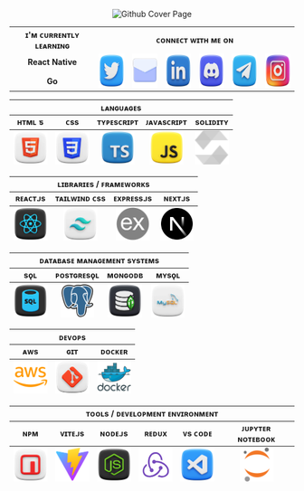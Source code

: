 <p align="center">
 <img src="https://media.licdn.com/dms/image/v2/D4D16AQEP4Pn1CN5u4Q/profile-displaybackgroundimage-shrink_350_1400/profile-displaybackgroundimage-shrink_350_1400/0/1716489620012?e=1750291200&v=beta&t=dTV1nt5IMiaDW6nqbJM0QZj-ZvuEETHQz1r5DFWKNHo" alt="Github Cover Page"/>
</p>
<!--
## ​ᴀʙᴏᴜᴛ ᴍᴇ
<b>ɪ ʟᴏᴠᴇ ʙʟᴏᴄᴋᴄʜᴀɪɴ ᴛᴇᴄʜɴᴏʟᴏɢʏ, ᴇѕᴘᴇᴄɪᴀʟʟʏ ѕᴍᴀʀᴛ ᴄᴏɴᴛʀᴀᴄᴛѕ, ʙᴇᴄᴀᴜѕᴇ ᴛʜᴇʏ ᴄᴀɴ ᴄʜᴀɴɢᴇ ʜᴏᴡ ɪɴᴅᴜѕᴛʀɪᴇѕ ᴡᴏʀᴋ ʙʏ ᴍᴀᴋɪɴɢ ᴀɢʀᴇᴇᴍᴇɴᴛѕ ᴀᴜᴛᴏᴍᴀᴛɪᴄ ᴀɴᴅ ᴛʀᴜѕᴛᴡᴏʀᴛʜʏ ᴡɪᴛʜᴏᴜᴛ ᴍɪᴅᴅʟᴇᴍᴇɴ. ᴛᴏ ʙʀɪᴅɢᴇ ʙʟᴏᴄᴋᴄʜᴀɪɴ ᴡɪᴛʜ ʀᴇᴀʟ-ᴡᴏʀʟᴅ ᴀᴘᴘʟɪᴄᴀᴛɪᴏɴѕ, ɪ ᴀᴍ ᴄᴜʀʀᴇɴᴛʟʏ ʟᴇᴀʀɴɪɴɢ ꜰʀᴏɴᴛᴇɴᴅ ᴀɴᴅ ʙᴀᴄᴋᴇɴᴅ ᴅᴇᴠᴇʟᴏᴘᴍᴇɴᴛ.</b>
-->

<table align="center">
    <tr>
      <th align="center" >ɪ'ᴍ ᴄᴜʀʀᴇɴᴛʟʏ ʟᴇᴀʀɴɪɴɢ</th>
      <th align="center" colspan="6">ᴄᴏɴɴᴇᴄᴛ ᴡɪᴛʜ ᴍᴇ ᴏɴ</th>
    </tr>
    <tr>
    <td align="center"><b>React Native</b></td>
      <td align="center" rowspan="3">
        <a href="https://x.com/mainishanhoon" target="_blank">
          <img src="https://github.com/mainishanhoon/mainishanhoon/blob/main/Assests/Social%20Media/Twitter.png" width="60" height="60" alt="Twitter">
        </a>
      </td>
      <td align="center" rowspan="3">
        <a href="mailto:NishanKashyap@hotmail.com">
        <img src="https://github.com/mainishanhoon/mainishanhoon/blob/main/Assests/Social%20Media/Email.png" width="60" height="60" alt="Email">
        </a>
      </td>
      <td align="center" rowspan="3">
        <a href="https://www.linkedin.com/in/mainishanhoon" target="_blank">
          <img src="https://github.com/mainishanhoon/mainishanhoon/blob/main/Assests/Social%20Media/LinkedIn.png" width="60" height="60" alt="LinkedIn">
        </a>
      </td>
      <td align="center" rowspan="3">
        <a href="https://discordapp.com/users/531301893050204160" target="_blank">
          <img src="https://github.com/mainishanhoon/mainishanhoon/blob/main/Assests/Social%20Media/Discord.png" width="60" height="60" alt="Discord">
        </a>
      </td>
      <td align="center" rowspan="3">
        <a href="https://telegram.me/mainishanhoon" target="_blank">
          <img src="https://github.com/mainishanhoon/mainishanhoon/blob/main/Assests/Social%20Media/Telegram.png" width="60" height="60" alt="Telegram">
        </a>
      </td>
      <td align="center" rowspan="3">
        <a href="https://www.instagram.com/mainishanhoon" target="_blank">
          <img src="https://github.com/mainishanhoon/mainishanhoon/blob/main/Assests/Social%20Media/Instagram.png" width="60" height="60" alt="Instagram">
        </a>
      </td>
    </tr>
    <tr>
    <td align="center"><b>Go</b></td>
    </tr>
  </table>

   <table align="center">
     <thead>
       <tr>
         <th scope="col" colspan="10">ʟᴀɴɢᴜᴀɢᴇѕ</th>
       </tr>
     </thead>
     <tbody>
        <tr>
         <td align ="center"><b>ʜᴛᴍʟ ƽ</b></td>
         <td align ="center"><b>ᴄѕѕ</b></td>
         <td align ="center"><b>ᴛʏᴘᴇѕᴄʀɪᴘᴛ</b></td>
         <td align ="center"><b>ᴊᴀᴠᴀѕᴄʀɪᴘᴛ</b></td>
<!--          <td align ="center"><b>ɢᴏ</b></td> -->
         <td align ="center"><b>ѕᴏʟɪᴅɪᴛʏ</b></td>
<!--          <td align ="center"><b>ѕᴏʟᴀɴᴀ</b></td> -->
<!--          <td align ="center"><b>ʀᴜѕᴛ</b></td> -->
<!--          <td align ="center"><b>ᴘʏᴛʜᴏɴ</b></td> -->
       </tr>
     </tbody>
     <tfoot>
       <tr>         
         <td align ="center"><img src="https://github.com/mainishanhoon/mainishanhoon/blob/main/Assests/HTML5.png" title="ʜᴛᴍʟ ƽ" alt="ʜᴛᴍʟ ƽ" width="60" height="60"/></td>
         <td align ="center"><img src="https://github.com/mainishanhoon/mainishanhoon/blob/main/Assests/CSS.png" title="ᴄѕѕ" alt="ᴄѕѕ" width="60" height="60"/></td>
         <td align ="center"><img src="https://github.com/mainishanhoon/mainishanhoon/blob/main/Assests/TypeScript.png" title="ᴛʏᴘᴇѕᴄʀɪᴘᴛ" alt="ᴛʏᴘᴇѕᴄʀɪᴘᴛ" width="60" height="60"/></td>
         <td align ="center"><img src="https://github.com/mainishanhoon/mainishanhoon/blob/main/Assests/JavaScript.png" title="ᴊᴀᴠᴀѕᴄʀɪᴘᴛ" alt="ᴊᴀᴠᴀѕᴄʀɪᴘᴛ" width="60" height="60"/></td>
<!--          <td align ="center"><img src="https://github.com/mainishanhoon/mainishanhoon/blob/main/Assests/Golang.png" title="ɢᴏʟᴀɴɢ" alt="ɢᴏʟᴀɴɢ" width="60" height="60"/></td> -->
         <td align ="center"><img src="https://github.com/mainishanhoon/mainishanhoon/blob/main/Assests/Solidity.svg" title="ѕᴏʟɪᴅɪᴛʏ" alt="ѕᴏʟɪᴅɪᴛʏ" width="60" height="60"/></td>
<!--          <td align ="center"><img src="https://github.com/mainishanhoon/mainishanhoon/blob/main/Assests/Solana.svg" title="ѕᴏʟᴀɴᴀ" alt="ѕᴏʟᴀɴᴀ" width="60" height="60"/></td>  -->
<!--          <td align ="center"><img src="https://github.com/mainishanhoon/mainishanhoon/blob/main/Assests/Rust.png" title="ʀᴜѕᴛ"  alt="ʀᴜѕᴛ" width="60" height="60"/></td>           -->
<!--          <td align ="center"><img src="https://github.com/mainishanhoon/mainishanhoon/blob/main/Assests/Python.png" title="ᴘʏᴛʜᴏɴ" alt="ᴘʏᴛʜᴏɴ" width="60" height="60"/></td>      -->
       </tr>
     </tfoot>
   </table>
   
   <table align="center">
     <thead>
       <tr>
         <th scope="col" colspan="20">ʟɪʙʀᴀʀɪᴇѕ / ꜰʀᴀᴍᴇᴡᴏʀᴋѕ</th>
       </tr>
     </thead>
     <tbody>
       <tr>
       <tr>
         <td align ="center"><b>ʀᴇᴀᴄᴛ.ᴊѕ</b></td>
<!--          <td align ="center"><b>ᴘᴀɴᴅᴀѕ</b></td> -->
<!--          <td align ="center"><b>ᴍᴀᴛᴘʟᴏᴛʟɪʙ</b></td> -->
         <td align ="center"><b>ᴛᴀɪʟᴡɪɴᴅ ᴄѕѕ</b></td>
<!--          <td align ="center"><b>ʙᴏᴏᴛѕᴛʀᴀᴘ</b></td> -->
         <td align ="center"><b>ᴇxᴘʀᴇѕѕ.ᴊѕ</b></td>
         <td align ="center"><b>​ɴᴇxᴛ.ᴊѕ​</b></td>
<!--          <td align ="center"><b>ᴠᴜᴇ.ᴊѕ</b></td> -->
<!--          <td align ="center"><b>ѕᴠᴇʟᴛᴇ</b></td> -->
<!--          <td align ="center"><b>ᴀɴɢᴜʟᴀʀ</b></td> -->
<!--          <td align ="center"><b>ɴᴇѕᴛ.ᴊѕ</b></td>     -->
       </tr>
     </tbody>
     <tfoot>
       <tr>
        <td align ="center"><img src="https://github.com/mainishanhoon/mainishanhoon/blob/main/Assests/React.js.png" title="ʀᴇᴀᴄᴛ.ᴊѕ" alt="ʀᴇᴀᴄᴛ.ᴊѕ" width="60" height="60"/></td>
<!--          <td align ="center"><img src="https://github.com/devicons/devicon/blob/master/icons/pandas/pandas-original.svg" title="ᴘᴀɴᴅᴀѕ" alt="ᴘᴀɴᴅᴀѕ" width="60" height="60"/></td> -->
<!--          <td align ="center"><img src="https://upload.wikimedia.org/wikipedia/commons/thumb/8/84/Matplotlib_icon.svg/2048px-Matplotlib_icon.svg.png" title="ᴍᴀᴛᴘʟᴏᴛʟɪʙ" alt="ᴍᴀᴛᴘʟᴏᴛʟɪʙ" width="60" height="60"/></td> -->
         <td align ="center"><img src="https://github.com/mainishanhoon/mainishanhoon/blob/main/Assests/Tailwind%20CSS.png" title="ᴛᴀɪʟᴡɪɴᴅ ᴄѕѕ" alt="ᴛᴀɪʟᴡɪɴᴅ ᴄѕѕ" width="60" height="60"/></td>     
<!--          <td align ="center"><img src="https://github.com/mainishanhoon/mainishanhoon/blob/main/Assests/Bootstrap.png" title="ʙᴏᴏᴛѕᴛʀᴀᴘ" alt="ʙᴏᴏᴛѕᴛʀᴀᴘ" width="70" height="60"/></td>      -->
         <td align ="center"><img src="https://github.com/mainishanhoon/mainishanhoon/blob/main/Assests/Express.js.png" title="​ᴇxᴘʀᴇѕѕ.ᴊѕ" alt="​ᴇxᴘʀᴇѕѕ.ᴊѕ" width="60" height="60"/></td>
         <td align ="center"><img src="https://github.com/mainishanhoon/mainishanhoon/blob/main/Assests/Next.js.png" title="​ɴᴇxᴛ.ᴊѕ" alt="​ɴᴇxᴛ.ᴊѕ" width="60" height="60"/></td> 
<!--          <td align ="center"><img src="https://github.com/mainishanhoon/mainishanhoon/blob/main/Assests/Vue.js.png" title="ᴠᴜᴇ.ᴊѕ" alt="ᴠᴜᴇ.ᴊѕ" width="60" height="60"/></td> -->
<!--          <td align ="center"><img src="https://github.com/mainishanhoon/mainishanhoon/blob/main/Assests/Svelte.png" title="ѕᴠᴇʟᴛᴇ" alt="ѕᴠᴇʟᴛᴇ" width="60" height="60"/></td> -->
<!--          <td align ="center"><img src="https://github.com/mainishanhoon/mainishanhoon/blob/main/Assests/Angular.png" title="ᴀɴɢᴜʟᴀʀ" alt="ᴀɴɢᴜʟᴀʀ" width="60" height="60"/></td> -->
<!--          <td align ="center"><img src="https://github.com/mainishanhoon/mainishanhoon/blob/main/Assests/Nest.js.png" title="ɴᴇѕᴛ.ᴊѕ" alt="ɴᴇѕᴛ.ᴊѕ" width="60" height="60"/></td> -->
       </tr>
     </tfoot>
   </table>
   
   <table align="center">
     <thead>
       <tr>
         <th scope="col" colspan="5">​​ᴅᴀᴛᴀʙᴀѕᴇ ᴍᴀɴᴀɢᴇᴍᴇɴᴛ ѕʏѕᴛᴇᴍѕ</th>
       </tr>
     </thead>
     <tbody>
          <tr>
         <td align ="center"><b>ѕǫ​​ʟ</b></td>
         <td align ="center"><b>ᴘᴏѕᴛɢʀᴇѕǫʟ</b></td>
         <td align ="center"><b>ᴍᴏɴɢᴏᴅʙ</b></td>
         <td align ="center"><b>ᴍʏѕ​​ǫʟ</b></td>
<!--          <td align ="center"><b>ѕǫʟɪᴛᴇ</b></td> -->
       </tr>
     </tbody>
     <tfoot>
       <tr>
         <td align ="center"><img src="https://github.com/mainishanhoon/mainishanhoon/blob/main/Assests/SQL.png" title="ѕǫ​​ʟ" alt="ѕǫ​​ʟ" width="60" height="60"/></td>
         <td align ="center"><img src="https://github.com/devicons/devicon/blob/master/icons/postgresql/postgresql-original.svg" title="ᴘᴏѕᴛɢʀᴇѕǫ​​ʟ" alt="ᴘᴏѕᴛɢʀᴇѕǫ​​ʟ" width="60" height="60"/></td>
         <td align ="center"><img src="https://github.com/mainishanhoon/mainishanhoon/blob/main/Assests/MongoDB.png" title="ᴍᴏɴɢᴏᴅʙ" alt="ᴍᴏɴɢᴏᴅʙ" width="60" height="60"/></td>     
         <td align ="center"><img src="https://github.com/mainishanhoon/mainishanhoon/blob/main/Assests/MySQL.png" title="ᴍʏѕǫ​​ʟ" alt="ᴍʏѕǫ​​ʟ" width="60" height="60"/></td>     
<!--          <td align ="center"><img src="https://github.com/mainishanhoon/mainishanhoon/blob/main/Assests/SQLite.png" title="ѕ🇶​ǫʟɪᴛᴇ" alt="ѕǫ​​ʟɪᴛᴇ" width="60" height="60"/></td>      -->
       </tr>
     </tfoot>
   </table>
   
<table align="center">
     <thead>
       <tr>
         <th scope="col" colspan="5">ᴅᴇᴠᴏᴘѕ</th>
       </tr>
     </thead>
     <tbody>
          <tr>
         <td align ="center"><b>ᴀᴡѕ</b></td>
         <td align ="center"><b>ɢɪᴛ</b></td>
         <td align ="center"><b>ᴅᴏᴄᴋᴇʀ</b></td>
       </tr>
     </tbody>
     <tfoot>
       <tr>
         <td align ="center"><img src="https://github.com/devicons/devicon/blob/master/icons/amazonwebservices/amazonwebservices-plain-wordmark.svg" title="ᴀᴡѕ" alt="ᴀᴡѕ" width="60" height="60"/></td>
         <td align ="center"><img src="https://github.com/mainishanhoon/mainishanhoon/blob/main/Assests/Git.png" title="ɢɪᴛ" alt="ɢɪᴛ" width="60" height="60"/></td>
         <td align ="center"><img src="https://github.com/devicons/devicon/blob/master/icons/docker/docker-original-wordmark.svg" title="ᴅᴏᴄᴋᴇʀ" alt="ᴅᴏᴄᴋᴇʀ" width="60" height="60"/></td>
       </tr>
     </tfoot>
   </table>

   <table align="center">
     <thead>
       <tr>
         <th scope="col" colspan="10">​​ᴛᴏᴏʟѕ / ᴅᴇᴠᴇʟᴏᴘᴍᴇɴᴛ ᴇɴᴠɪʀᴏɴᴍᴇɴᴛ</th>
       </tr>
     </thead>
     <tbody>
        <tr>
         <td align ="center"><b>ɴᴘᴍ</b></td>
         <td align ="center"><b>​ᴠɪᴛᴇ.ᴊѕ​</b></td> 
         <td align ="center"><b>ɴᴏᴅᴇ.ᴊѕ</b></td>
         <td align ="center"><b>ʀᴇᴅᴜx</b></td>
         <td align ="center"><b>ᴠѕ ᴄᴏᴅᴇ</b></td>
<!--          <td align ="center"><b>ʜᴀʀᴅʜᴀᴛ</b></td> -->
<!--          <td align ="center"><b>ꜰᴏᴜɴᴅʀʏ</b></td> -->
         <td align ="center"><b>ᴊᴜᴘʏᴛᴇʀ ɴᴏᴛᴇʙᴏᴏᴋ</b></td>
       </tr>
     </tbody>
     <tfoot>
       <tr>
        <td align ="center"><img src="https://github.com/mainishanhoon/mainishanhoon/blob/main/Assests/npm.png" title="ɴᴘᴍ" alt="ɴᴘᴍ" width="60" height="60"/></td>
         <td align ="center"><img src="https://github.com/mainishanhoon/mainishanhoon/blob/main/Assests/Vite.js.png" title="​ᴠɪᴛᴇ.ᴊѕ" alt="​ᴠɪᴛᴇ.ᴊѕ" width="60" height="60"/></td> 
         <td align ="center"><img src="https://github.com/mainishanhoon/mainishanhoon/blob/main/Assests/Node.js.png" title="ɴᴏᴅᴇ.ᴊѕ"  alt="ɴᴏᴅᴇ.ᴊѕ" width="60" height="60"/></td>     
         <td align ="center"><img src="https://github.com/mainishanhoon/mainishanhoon/blob/main/Assests/Redux.svg" title="ᴠѕ ᴄᴏᴅᴇ"  alt="ᴠѕ ᴄᴏᴅᴇ" width="60" height="60"/></td>     
         <td align ="center"><img src="https://github.com/mainishanhoon/mainishanhoon/blob/main/Assests/Visual%20Studio%20Code.png" title="ɴᴏᴅᴇ.ᴊѕ"  alt="ɴᴏᴅᴇ.ᴊѕ" width="60" height="60"/></td>     
<!--          <td align ="center"><img src="https://github.com/devicons/devicon/blob/master/icons/hardhat/hardhat-original.svg" title="ʜᴀʀᴅʜᴀᴛ" alt="ʜᴀʀᴅʜᴀᴛ" width="60" height="60"/></td> -->
<!--          <td align ="center"><img src="https://github.com/foundry-rs/.github/blob/main/profile/logo.png" title="ꜰᴏᴜɴᴅʀʏ" alt="ꜰᴏᴜɴᴅʀʏ" width="60" height="60"/></td> -->
         <td align ="center"><img src="https://github.com/devicons/devicon/blob/master/icons/jupyter/jupyter-original.svg" title="ᴊᴜᴘʏᴛᴇʀ" alt="ᴊᴜᴘʏᴛᴇʀ" width="60" height="60"/></td> 
       </tr>
     </tfoot>
   </table>

<!--
## ​🇵​​🇷​​🇴​​🇬​​🇷​​🇦​​🇲​​🇲​​🇮​​🇳​​🇬​ ​🇱​​🇦​​🇳​​🇬​​🇺​​🇦​​🇬​​🇪​​🇸​
| JavaScript | Go | Solidity | Python3 |
|:----------:|:----------:|:----------:|:----------:|
|<img src="https://github.com/mainishanhoon/mainishanhoon/blob/main/Assests/JavaScript.png" title="JavaScript" alt="JavaScript" width="60" height="60"/>|<img src="https://github.com/mainishanhoon/mainishanhoon/blob/main/Assests/Golang.png" title="Golang" alt="Golang" width="60" height="60"/>|<img src="https://github.com/devicons/devicon/blob/master/icons/solidity/solidity-original.svg" title="Solidity" alt="Solidity" width="60" height="60"/>|<img src="https://github.com/mainishanhoon/mainishanhoon/blob/main/Assests/Python.png" title="Python"  alt="Python" width="60" height="60"/>|


## 🇫​​🇷​​🇴​​🇳​​🇹​​🇪​​🇳​​🇩​ ​🇩​​🇪​​🇻​​🇪​​🇱​​🇴​​🇵​​🇪​​🇲​​🇪​​🇳​​🇹​
| HTML5 | CSS | Tailwind CSS |
|:----------:|:----------:|:----------:|
|<img src="https://github.com/mainishanhoon/mainishanhoon/blob/main/Assests/HTML5.png" title="HTML5" alt="HTML5" width="60" height="60"/>|<img src="https://github.com/mainishanhoon/mainishanhoon/blob/main/Assests/CSS.png" title="CSS" alt="CSS" width="60" height="60"/>|<img src="https://github.com/mainishanhoon/mainishanhoon/blob/main/Assests/Tailwind%20CSS.png" title="React.js" alt="React.js" width="60" height="60"/>|


## ​🇧​​🇦​​🇨​​🇰​​🇪​​🇳​​🇩​ ​🇩​​🇪​​🇻​​🇪​​🇱​​🇴​​🇵​​🇪​​🇲​​🇪​​🇳​​🇹​
| Node.js |
|:---------:|
|<img src="https://github.com/mainishanhoon/mainishanhoon/blob/main/Assests/Node.js.png" title="Node.js" alt="Node.js" width="60" height="60"/>|


## ​🇩​​🇦​​🇹​​🇦​ ​🇸​​🇨​​🇮​​🇪​​🇳​​🇨​​🇪
| Numpy | Pandas |  Jupyter | Matplotlib |
|:----------:|:----------:|:----------:|:----------:|
|<img src="https://github.com/mainishanhoon/mainishanhoon/blob/main/Assests/NumPy.png" title="Numpy" alt="Numpy" width="60" height="60"/>|<img src="https://github.com/devicons/devicon/blob/master/icons/pandas/pandas-original.svg" title="Pandas" alt="Pandas" width="60" height="60"/>|<img src="https://github.com/devicons/devicon/blob/master/icons/jupyter/jupyter-original-wordmark.svg" title="Jupyter" alt="Jupyter" width="60" height="60"/>|<img src="https://github.com/devicons/devicon/blob/master/icons/matplotlib/matplotlib-original.svg" title="Matplotlib" alt="Matplotlib" width="60" height="60"/>|

## ​🇩​​🇦​​🇹​​🇦​​🇧​​🇦​​🇸​​🇪​ ​🇲​​🇦​​🇳​​🇦​​🇬​​🇪​​🇲​​🇪​​🇳​​🇹​ ​🇸​​🇾​​🇸​​🇹​​🇪​​🇲​​🇸​ (​🇩​​🇧​​🇲​​🇸​)
| SQL | PostgreSQL | MongoDB | MySQL | SQLite |
|:-------:|:-------:|:-------:|:-------:|:-------:|
|<img src="https://github.com/mainishanhoon/mainishanhoon/blob/main/Assests/SQL.png" title="SQL" alt="SQL" width="60" height="60"/>|<img src="https://github.com/devicons/devicon/blob/master/icons/postgresql/postgresql-original.svg" title="PostgreSQL" alt="PostgreSQL" width="60" height="60"/>|<img src="https://github.com/mainishanhoon/mainishanhoon/blob/main/Assests/MongoDB.png" title="MongoDB" alt="MongoDB" width="60" height="60"/>|<img src="https://github.com/mainishanhoon/mainishanhoon/blob/main/Assests/MySQL.png" title="MySQL" alt="MySQL" width="60" height="60"/>|<img src="https://github.com/mainishanhoon/mainishanhoon/blob/main/Assests/SQLite.png" title="SQLite" alt="SQLite" width="60" height="60"/>|

## ​🇲​​🇴​​🇩​​🇺​​🇱​​🇦​​🇷​ ​🇹​​🇴​​🇴​​🇱​​🇰​​🇮​​🇹​
| HardHat | Foundry |
|:----------:|:----------:|
|<img src="https://github.com/devicons/devicon/blob/master/icons/hardhat/hardhat-original.svg" title="Hardhat" alt="Hardhat" width="60" height="60"/>|<img src="https://github.com/mainishanhoon/mainishanhoon/blob/main/Assests/FoundrySS.jpeg" title="Foundry" alt="Foundry" width="159" height="60"/>|

## ​🇩​​🇪​​🇻​​🇴​​🇵​​🇸
| Git | Docker |
|:----------:|:----------:|
|<img src="https://github.com/mainishanhoon/mainishanhoon/blob/main/Assests/Git.png" title="Git" alt="Git" width="60" height="60"/>|<img src="https://github.com/devicons/devicon/blob/master/icons/docker/docker-original-wordmark.svg" title="Docker" alt="Docker" width="60" height="60"/>|
-->
<!-- ## ​🇮​​🇳​​🇹​​🇪​​🇬​​🇷​​🇦​​🇹​​🇪​​🇩​ ​🇩​​🇪​​🇻​​🇪​​🇱​​🇴​​🇵​​🇲​​🇪​​🇳​​🇹​ ​🇪​​🇳​​🇻​​🇮​​🇷​​🇴​​🇳​​🇲​​🇪​​🇳​​🇹​ (​🇮​​🇩​​🇪​) -->


